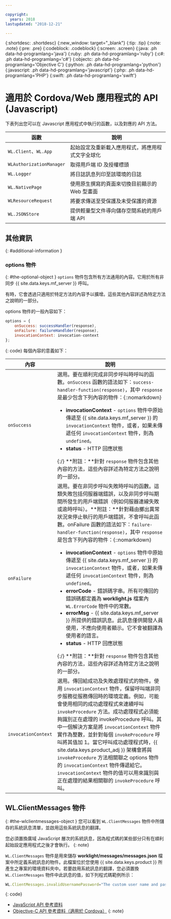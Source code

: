 ```yaml
---

copyright:
  years: 2018
lastupdated: "2018-12-21"

---
```


{:shortdesc: .shortdesc}
{:new_window: target="_blank"}
{:tip: .tip}
{:note: .note}
{:pre: .pre}
{:codeblock: .codeblock}
{:screen: .screen}
{:java: .ph data-hd-programlang='java'}
{:ruby: .ph data-hd-programlang='ruby'}
{:c#: .ph data-hd-programlang='c#'}
{:objectc: .ph data-hd-programlang='Objective C'}
{:python: .ph data-hd-programlang='python'}
{:javascript: .ph data-hd-programlang='javascript'}
{:php: .ph data-hd-programlang='PHP'}
{:swift: .ph data-hd-programlang='swift'}

# 適用於 Cordova/Web 應用程式的 API (Javascript)

下表列出您可以在 Javascript 應用程式中執行的函數，以及對應的 API 方法。

| 函數 | 說明 |
|----------|-------------|
| `WL.Client`、`WL.App` | 起始設定及重新載入應用程式，將應用程式文字全球化 |
| `WLAuthorizationManager` | 取得用戶端 ID 及授權標頭 |
| `WL.Logger` | 將日誌訊息列印至該環境的日誌 |
| `WL.NativePage` | 使用原生撰寫的頁面來切換目前顯示的 Web 型畫面 |
| `WLResourceRequest` | 將要求傳送至受保護及未受保護的資源 |
| `WL.JSONStore` | 提供輕量型文件導向儲存空間系統的用戶端 API |

## 其他資訊
{: #additional-information }
### options 物件
{: #the-optional-object }
`options` 物件包含所有方法通用的內容。它用於所有非同步 {{ site.data.keys.mf_server }} 呼叫。

有時，它會透過只適用於特定方法的內容予以擴增。這些其他內容詳述為特定方法之說明的一部分。

options 物件的一般內容如下：

```javascript
options = {
    onSuccess: successHandler(response),
    onFailure: failureHandlder(response),
    invocationContext: invocation-context
};
```
{: code}
每個內容的意義如下：

| 內容 | 說明 |
|----------|-------------|
| `onSuccess` | 選用。要在順利完成非同步呼叫時呼叫的函數。`onSuccess` 函數的語法如下：`success-handler-function(response)`，其中 `response` 是最少包含下列內容的物件：{::nomarkdown}<ul><li><b>invocationContext</b> - <code>options</code> 物件中原始傳遞至 {{ site.data.keys.mf_server }} 的 <code>invocationContext</code> 物件，或者，如果未傳遞任何 <code>invocationContext</code> 物件，則為 <code>undefined</code>。</li><li><b>status</b> - HTTP 回應狀態</li></ul>{:/} **附註：**針對 `response` 物件包含其他內容的方法，這些內容詳述為特定方法之說明的一部分。|
| `onFailure` | 選用。要在非同步呼叫失敗時呼叫的函數。這類失敗包括伺服器端錯誤，以及非同步呼叫期間所發生的用戶端錯誤（例如伺服器連線失敗或逾時呼叫）。**附註：**針對藉由擲出異常狀況來停止執行的用戶端錯誤，不會呼叫此函數。onFailure 函數的語法如下：`failure-handler-function(response)`，其中 `response` 是包含下列內容的物件：{::nomarkdown}<ul><li><b>invocationContext</b> - <code>options</code> 物件中原始傳遞至 {{ site.data.keys.mf_server }} 的 <code>invocationContext</code> 物件，或者，如果未傳遞任何 <code>invocationContext</code> 物件，則為 <code>undefined</code>。</li><li><b>errorCode</b> - 錯誤碼字串。所有可傳回的錯誤碼都定義為 <b>worklight.js</b> 檔案內 <code>WL.ErrorCode</code> 物件中的常數。</li><li><b>errorMsg</b> - {{ site.data.keys.mf_server }} 所提供的錯誤訊息。此訊息僅供開發人員使用，不應向使用者顯示。它不會被翻譯為使用者的語言。</li><li><b>status</b> - HTTP 回應狀態</li></ul>{:/} **附註：**針對 `response` 物件包含其他內容的方法，這些內容詳述為特定方法之說明的一部分。|
| `invocationContext` | 選用。傳回給成功及失敗處理程式的物件。使用 `invocationContext` 物件，保留呼叫端非同步服務從服務傳回時的環境定義。例如，可能會使用相同的成功處理程式來連續呼叫 `invokeProcedure` 方法。成功處理程式必須能夠識別正在處理的 invokeProcedure 呼叫。其中一個解決方案是將 `invocationContext` 物件實作為整數，並針對每個 `invokeProcedure` 呼叫將其值加 1。當它呼叫成功處理程式時，{{ site.data.keys.product_adj }} 架構會將與 `invokeProcedure` 方法相關聯之 options 物件的 `invocationContext` 物件傳遞給它。`invocationContext` 物件的值可以用來識別與正在處理的結果相關聯的 `invokeProcedure` 呼叫。|

## WL.ClientMessages 物件
{: #the-wlclientmessages-object }
您可以看到 `WL.ClientMessages` 物件中所儲存的系統訊息清單，並啟用這些系統訊息的翻譯。

您必須置換廣域 JavaScript 層次的系統訊息，因為程式碼的某些部分只有在順利起始設定應用程式之後才會執行。
{: note}

`WL.ClientMessages` 物件是用來儲存 **worklight/messages/messages.json** 檔案中所定義系統訊息的物件。此檔案位於您使用 {{ site.data.keys.product }} 所產生之專案的環境資料夾中。若要啟用系統訊息的翻譯，您必須置換 `WL.ClientMessages` 物件中此訊息的值，如下列程式碼範例所示：

```javascript
WL.ClientMessages.invalidUsernamePassword="The custom user name and password are not valid";
```
{: code}


* [JavaScript API 參考資料](http://mobilefirstplatform.ibmcloud.com/tutorials/en/foundation/8.0/api/client-side-api/javascript/client/#javascript-api-reference)
* [Objective-C API 參考資料（適用於 Cordova）](http://mobilefirstplatform.ibmcloud.com/tutorials/en/foundation/8.0/api/client-side-api/javascript/client/#objective-c-api-reference-for-cordova)
{: note}
